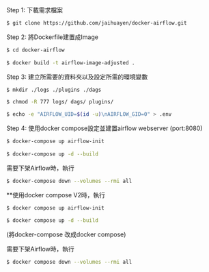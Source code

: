 Step 1: 下載需求檔案

```sh
$ git clone https://github.com/jaihuayen/docker-airflow.git
```
Step 2: 將Dockerfile建置成Image

```sh
$ cd docker-airflow
 
$ docker build -t airflow-image-adjusted .
```

Step 3: 建立所需要的資料夾以及設定所需的環境變數

```sh
$ mkdir ./logs ./plugins ./dags

$ chmod -R 777 logs/ dags/ plugins/

$ echo -e "AIRFLOW_UID=$(id -u)\nAIRFLOW_GID=0" > .env
```

Step 4: 使用docker compose設定並建置airflow webserver (port:8080)

```sh
$ docker-compose up airflow-init
 
$ docker-compose up -d --build
```

需要下架Airflow時，執行

```sh
$ docker-compose down --volumes --rmi all
```

**使用docker compose V2時，執行

```sh
$ docker compose up airflow-init
 
$ docker compose up -d --build
```
(將docker-compose 改成docker compose)

需要下架Airflow時，執行

```sh
$ docker compose down --volumes --rmi all
```
